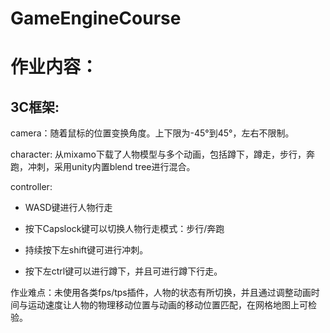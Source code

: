 # GameEngineCourse

# 作业内容：

## 3C框架:

camera：随着鼠标的位置变换角度。上下限为-45°到45°，左右不限制。

character: 从mixamo下载了人物模型与多个动画，包括蹲下，蹲走，步行，奔跑，冲刺，采用unity内置blend tree进行混合。

controller: 
- WASD键进行人物行走

- 按下Capslock键可以切换人物行走模式：步行/奔跑

- 持续按下左shift键可进行冲刺。

- 按下左ctrl键可以进行蹲下，并且可进行蹲下行走。

作业难点：未使用各类fps/tps插件，人物的状态有所切换，并且通过调整动画时间与运动速度让人物的物理移动位置与动画的移动位置匹配，在网格地图上可检验。